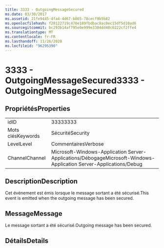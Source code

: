 ```yaml
---
title: 3333 - OutgoingMessageSecured
ms.date: 03/30/2017
ms.assetid: 21fe9445-4fa4-4d67-b865-78cecf9b5b82
ms.openlocfilehash: f28122719c470e189fbdbac8ac0ec15df5d10ad6
ms.sourcegitcommit: bc293b14af795e0e999e3304dd40c0222cf2ffe4
ms.translationtype: MT
ms.contentlocale: fr-FR
ms.lasthandoff: 11/26/2020
ms.locfileid: "96295390"
---
```

# <a name="3333---outgoingmessagesecured"></a><span data-ttu-id="b00c1-102">3333 - OutgoingMessageSecured</span><span class="sxs-lookup"><span data-stu-id="b00c1-102">3333 - OutgoingMessageSecured</span></span>

## <a name="properties"></a><span data-ttu-id="b00c1-103">Propriétés</span><span class="sxs-lookup"><span data-stu-id="b00c1-103">Properties</span></span>  
  
|||  
|-|-|  
|<span data-ttu-id="b00c1-104">id</span><span class="sxs-lookup"><span data-stu-id="b00c1-104">ID</span></span>|<span data-ttu-id="b00c1-105">3333</span><span class="sxs-lookup"><span data-stu-id="b00c1-105">3333</span></span>|  
|<span data-ttu-id="b00c1-106">Mots clés</span><span class="sxs-lookup"><span data-stu-id="b00c1-106">Keywords</span></span>|<span data-ttu-id="b00c1-107">Sécurité</span><span class="sxs-lookup"><span data-stu-id="b00c1-107">Security</span></span>|  
|<span data-ttu-id="b00c1-108">Level</span><span class="sxs-lookup"><span data-stu-id="b00c1-108">Level</span></span>|<span data-ttu-id="b00c1-109">Commentaires</span><span class="sxs-lookup"><span data-stu-id="b00c1-109">Verbose</span></span>|  
|<span data-ttu-id="b00c1-110">Channel</span><span class="sxs-lookup"><span data-stu-id="b00c1-110">Channel</span></span>|<span data-ttu-id="b00c1-111">Microsoft-Windows-Application Server-Applications/Débogage</span><span class="sxs-lookup"><span data-stu-id="b00c1-111">Microsoft-Windows-Application Server-Applications/Debug</span></span>|  
  
## <a name="description"></a><span data-ttu-id="b00c1-112">Description</span><span class="sxs-lookup"><span data-stu-id="b00c1-112">Description</span></span>  

 <span data-ttu-id="b00c1-113">Cet événement est émis lorsque le message sortant a été sécurisé.</span><span class="sxs-lookup"><span data-stu-id="b00c1-113">This event is emitted when the outgoing message has been secured.</span></span>  
  
## <a name="message"></a><span data-ttu-id="b00c1-114">Message</span><span class="sxs-lookup"><span data-stu-id="b00c1-114">Message</span></span>  

 <span data-ttu-id="b00c1-115">Le message sortant a été sécurisé.</span><span class="sxs-lookup"><span data-stu-id="b00c1-115">Outgoing message has been secured.</span></span>  
  
## <a name="details"></a><span data-ttu-id="b00c1-116">Détails</span><span class="sxs-lookup"><span data-stu-id="b00c1-116">Details</span></span>
